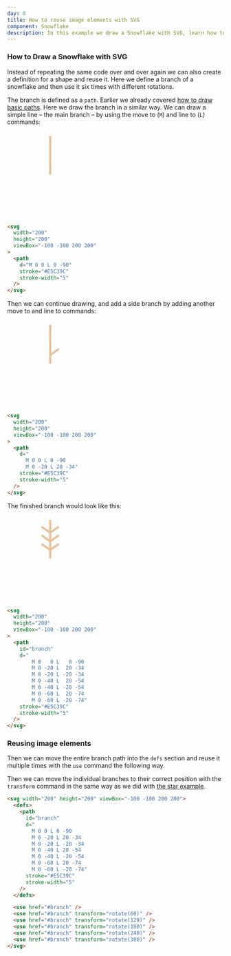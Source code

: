 ```yaml
---
day: 8
title: How to reuse image elements with SVG
component: Snowflake
description: In this example we draw a Snowflake with SVG, learn how to draw basic paths and how to reuse image elements.
---
```


### How to Draw a Snowflake with SVG

Instead of repeating the same code over and over again we can also create a definition for a shape and reuse it. Here we define a branch of a snowflake and then use it six times with different rotations.

The branch is defined as a `path`. Earlier we already covered [how to draw basic paths](/svg/basic-path). Here we draw the branch in a similar way. We can draw a simple line – the main branch – by using the move to (`M`) and line to (`L`) commands:

<div class="grid-200">

<svg width="200" height="200" viewBox="-100 -100 200 200">
  <path d="M 0 0 L 0 -90" stroke="#E5C39C" stroke-width="5" />
</svg>

<!-- prettier-ignore -->
```html
<svg
  width="200"
  height="200"
  viewBox="-100 -100 200 200"
>
  <path
    d="M 0 0 L 0 -90"
    stroke="#E5C39C"
    stroke-width="5"
  />
</svg>
```

</div>

Then we can continue drawing, and add a side branch by adding another move to and line to commands:

<div class="grid-200">

<svg width="200" height="200" viewBox="-100 -100 200 200">
  <path d="M 0 0 L 0 -90 M 0 -20 L 20 -34" stroke="#E5C39C" stroke-width="5" />
</svg>

<!-- prettier-ignore -->
```html
<svg 
  width="200" 
  height="200" 
  viewBox="-100 -100 200 200"
>
  <path
    d="
      M 0 0 L 0 -90 
      M 0 -20 L 20 -34"
    stroke="#E5C39C"
    stroke-width="5"
  />
</svg>
```

</div>

The finished branch would look like this:

<div class="grid-200">

<svg width="200" height="200" viewBox="-100 -100 200 200">
    <path
      id="branch"
      d="
        M 0   0 L 0 -90
        M 0 -20 L 20 -34
        M 0 -20 L -20 -34
        M 0 -40 L 20 -54
        M 0 -40 L -20 -54
        M 0 -60 L 20 -74
        M 0 -60 L -20 -74"
      stroke="#E5C39C"
      stroke-width="5"
    />
</svg>

<!-- prettier-ignore -->
```html
<svg 
  width="200" 
  height="200" 
  viewBox="-100 -100 200 200"
>
  <path
    id="branch"
    d="
        M 0   0 L   0 -90
        M 0 -20 L  20 -34
        M 0 -20 L -20 -34
        M 0 -40 L  20 -54
        M 0 -40 L -20 -54
        M 0 -60 L  20 -74
        M 0 -60 L -20 -74"
    stroke="#E5C39C"
    stroke-width="5"
  />
</svg>
```

</div>

### Reusing image elements

Then we can move the entire branch path into the `defs` section and reuse it multiple times with the `use` command the following way.

Then we can move the individual branches to their correct position with the `transform` command in the same way as we did with [the star example](/svg/transform).

<div class="code-flex">

```html
<svg width="200" height="200" viewBox="-100 -100 200 200">
  <defs>
    <path
      id="branch"
      d="
        M 0 0 L 0 -90
        M 0 -20 L 20 -34
        M 0 -20 L -20 -34
        M 0 -40 L 20 -54
        M 0 -40 L -20 -54
        M 0 -60 L 20 -74
        M 0 -60 L -20 -74"
      stroke="#E5C39C"
      stroke-width="5"
    />
  </defs>

  <use href="#branch" />
  <use href="#branch" transform="rotate(60)" />
  <use href="#branch" transform="rotate(120)" />
  <use href="#branch" transform="rotate(180)" />
  <use href="#branch" transform="rotate(240)" />
  <use href="#branch" transform="rotate(300)" />
</svg>
```

</div>
